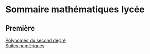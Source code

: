 # Sommaire mathématiques lycée

## Première

[Pôlynomes du second degré](001_polynomes_du_second_degre/cours.md)  
[Suites numériques](002_suites_numeriques/cours.md)
